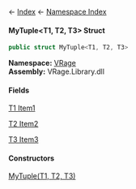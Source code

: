 ← [Index](Api-Index) ← [Namespace Index](Namespace-Index)

#### MyTuple&lt;T1, T2, T3&gt; Struct

```csharp
public struct MyTuple<T1, T2, T3>
```

**Namespace:** [VRage](VRage)  
**Assembly:** VRage.Library.dll

#### Fields

[T1 Item1](VRage.MyTuple`3.Item1)

> 

[T2 Item2](VRage.MyTuple`3.Item2)

> 

[T3 Item3](VRage.MyTuple`3.Item3)

> 

#### Constructors

[MyTuple(T1, T2, T3)](VRage.MyTuple`3..ctor)

> 

